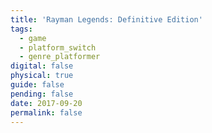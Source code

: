 ```yaml
---
title: 'Rayman Legends: Definitive Edition'
tags:
  - game
  - platform_switch
  - genre_platformer
digital: false
physical: true
guide: false
pending: false
date: 2017-09-20
permalink: false
---
```

